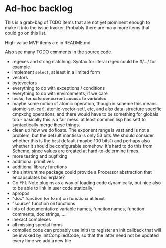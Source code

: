 # Ad-hoc backlog

This is a grab-bag of TODO items that are not yet prominent enough to make it into the issue tracker.  Probably there are many more items that could go on this list.

High-value MVP items are in README.md.

Also see many TODO comments in the source code.

- regexes and string matching.  Syntax for literal regex could be #/.../ for example
- implement `select`, at least in a limited form
- vectors
- bytevectors
- everything to do with exceptions / conditions
- everything to do with environments, if we care
- locks, for safe concurrent access to variables
- maybe some notion of atomic operation, though in scheme this means atomic-set-car!,
  atomic-vector-set!, etc, and also data-structure specific cmpxchg operations, and
  there would have to be something for globals too - basically this is a fair mess.
  at least common lisp has setf to syntactically merge these things.
- clean up how we do floats.  The exponent range is vast and is not a
  problem, but the default mantissa is only 53 bits.  We should
  consider whether this is the best default (maybe 100 bits?) and
  perhaps also whether it should be configurable somehow.  It's hard
  to do this from Scheme, since values are created at
  hard-to-determine times.
- more testing and bugfixing
- additional primitives
- additional library functions
- the sint/runtime package could provide a Processor abstraction that encapsulates boilerplate?
- Go FFI.  Note plugins as a way of loading code dynamically, but nice also to be able to link in user code statically.
- apropos
- "doc" function (or form) on functions at least
- "source" function on functions
- lots of documentation: variable names, function names, function comments, doc strings, ...
- inexact complexes
- all missing special forms
- compiled code can probably use init() to register an init callback that will be invoked by initCompiledCode, so that the latter need not be updated every time we add a new file

